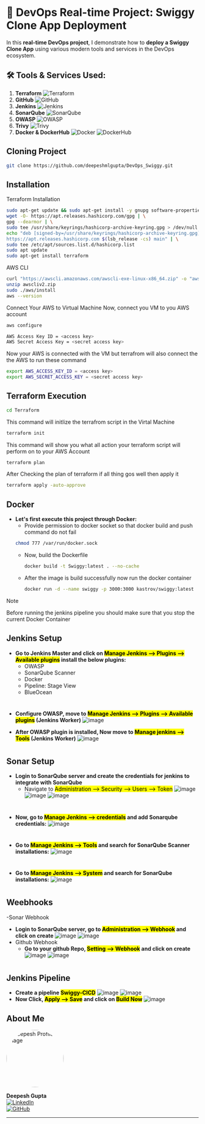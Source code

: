# 🚀 **DevOps Real-time Project: Swiggy Clone App Deployment**

In this **real-time DevOps project**, I demonstrate how to **deploy a Swiggy Clone App** using various modern tools and services in the DevOps ecosystem.
## 🛠️ Tools & Services Used:

1. **Terraform** ![Terraform](https://img.shields.io/badge/Terraform-7B42BC?style=flat-square&logo=terraform&logoColor=white)
2. **GitHub** ![GitHub](https://img.shields.io/badge/GitHub-181717?style=flat-square&logo=github&logoColor=white)
3. **Jenkins** ![Jenkins](https://img.shields.io/badge/Jenkins-D24939?style=flat-square&logo=jenkins&logoColor=white)
4. **SonarQube** ![SonarQube](https://img.shields.io/badge/SonarQube-4E9BCD?style=flat-square&logo=sonarqube&logoColor=white)
5. **OWASP** ![OWASP](https://img.shields.io/badge/OWASP-000000?style=flat-square&logo=owasp&logoColor=white)
6. **Trivy** ![Trivy](https://img.shields.io/badge/Trivy-00979D?style=flat-square&logo=trivy&logoColor=white)
7. **Docker & DockerHub** ![Docker](https://img.shields.io/badge/Docker-2496ED?style=flat-square&logo=docker&logoColor=white) ![DockerHub](https://img.shields.io/badge/DockerHub-2496ED?style=flat-square&logo=docker&logoColor=white)


## Cloning Project
```bash
git clone https://github.com/deepeshmlgupta/DevOps_Swiggy.git
```

## Installation

Terraform Installation

```bash
sudo apt-get update && sudo apt-get install -y gnupg software-properties-common
wget -O- https://apt.releases.hashicorp.com/gpg | \
gpg --dearmor | \
sudo tee /usr/share/keyrings/hashicorp-archive-keyring.gpg > /dev/null
echo "deb [signed-by=/usr/share/keyrings/hashicorp-archive-keyring.gpg] \
https://apt.releases.hashicorp.com $(lsb_release -cs) main" | \
sudo tee /etc/apt/sources.list.d/hashicorp.list
sudo apt update
sudo apt-get install terraform
```

AWS CLI
```bash
curl "https://awscli.amazonaws.com/awscli-exe-linux-x86_64.zip" -o "awscliv2.zip"
unzip awscliv2.zip
sudo ./aws/install
aws --version
```


Connect Your AWS to Virtual Machine
Now, connect you VM to you AWS account
```bash
aws configure
```   
```bash
AWS Access Key ID = <access key>
AWS Secret Access Key = <secret access key> 
```   

Now your AWS is connected with the VM but terrafrom will also connect the the AWS to run these command

```bash
export AWS_ACCESS_KEY_ID = <access key>
export AWS_SECRET_ACCESS_KEY = <secret access key> 
``` 


## Terraform Execution

```bash
cd Terraform
```

This command will initlize the terrafrom script in the Virtal Machine
```bash
terraform init
```
This command will show you what all action your terraform script will perform on to your AWS Account 
```bash
terraform plan 
```
After Checking the plan of terraform if all thing gos well then apply it
```bash
terraform apply -auto-approve
```

## Docker
- <b>Let's first execute this project through Docker:</b>
  - Provide permission to docker socket so that docker build and push command do not fail
  ```bash
  chmod 777 /var/run/docker.sock
  ```
  - Now, build the Dockerfile
    ```bash
    docker build -t Swiggy:latest . --no-cache
    ```
  - After the image is build successfully now run the docker container
    ```bash
    docker run -d --name swiggy -p 3000:3000 kastrov/swiggy:latest
    ```

> [!Note]
> Before running the jenkins pipeline you should make sure that you stop the current Docker Container


## Jenkins Setup
- <b>Go to Jenkins Master and click on <mark> Manage Jenkins --> Plugins --> Available plugins</mark> install the below plugins:</b>
  - OWASP
  - SonarQube Scanner
  - Docker
  - Pipeline: Stage View
  - BlueOcean
#
- <b id="Owasp">Configure OWASP, move to <mark>Manage Jenkins --> Plugins --> Available plugins</mark> (Jenkins Worker)</b>
![image](https://github.com/user-attachments/assets/da6a26d3-f742-4ea8-86b7-107b1650a7c2)

- <b id="Sonar">After OWASP plugin is installed, Now move to <mark>Manage jenkins --> Tools</mark> (Jenkins Worker)</b>
![image](https://github.com/user-attachments/assets/3b8c3f20-202e-4864-b3b6-b48d7a604ee8)
#

## Sonar Setup
- <b>Login to SonarQube server and create the credentials for jenkins to integrate with SonarQube</b>
  - Navigate to <mark>Administration --> Security --> Users --> Token</mark>
  ![image](https://github.com/user-attachments/assets/86ad8284-5da6-4048-91fe-ac20c8e4514a)
  ![image](https://github.com/user-attachments/assets/6bc671a5-c122-45c0-b1f0-f29999bbf751)
  ![image](https://github.com/user-attachments/assets/e748643a-e037-4d4c-a9be-944995979c60)

#
- <b>Now, go to <mark> Manage Jenkins --> credentials</mark> and add Sonarqube credentials:</b>
![image](https://github.com/user-attachments/assets/0688e105-2170-4c3f-87a3-128c1a05a0b8)
#
- <b>Go to <mark> Manage Jenkins --> Tools</mark> and search for SonarQube Scanner installations:</b>
![image](https://github.com/user-attachments/assets/2fdc1e56-f78c-43d2-914a-104ec2c8ea86)

#
- <b>Go to <mark> Manage Jenkins --> System</mark> and search for SonarQube installations:</b>
![image](https://github.com/user-attachments/assets/ae866185-cb2b-4e83-825b-a125ec97243a)

#

## Weebhooks
-Sonar Webhook
  - <b>Login to SonarQube server, go to <mark>Administration --> Webhook</mark> and click on create </b>
  ![image](https://github.com/user-attachments/assets/16527e72-6691-4fdf-a8d2-83dd27a085cb)
  ![image](https://github.com/user-attachments/assets/a8b45948-766a-49a4-b779-91ac3ce0443c)
- Github Webhook
  - <b>Go to your github Repo, <mark>Setting --> Webhook</mark> and click on create </b>
  ![image](https://github.com/user-attachments/assets/c4d7c593-ac74-49af-a2ca-7eda4c2add6c)
  ![image](https://github.com/user-attachments/assets/fe38edc5-912d-4357-804f-872e684417cd)


#

## Jenkins Pipeline

- <b>Create a pipeline <mark>Swiggy-CICD</mark></b>
![image](https://github.com/user-attachments/assets/efea35bf-e662-499e-b36b-d79fb7f82580)
![image](https://github.com/user-attachments/assets/37f56ffd-07b1-4b09-a160-270725ed39ee)
- <b>Now Click, <mark>Apply --> Save</mark> and click on <mark>Build Now</mark> </b>
![image](https://github.com/user-attachments/assets/24c02437-2729-4d37-97d8-d95cdeaed632)




## About Me  
<img src="https://media.licdn.com/dms/image/v2/D5603AQGOyuk6Tn6-XA/profile-displayphoto-shrink_400_400/profile-displayphoto-shrink_400_400/0/1719034834385?e=1741824000&v=beta&t=CrlkrEiQGICb_GQIXvNw_CEG8bcifMm96JB4jiqYyQ0" alt="Deepesh Profile Image" width="150" height="150" style="border-radius:50%;">

**Deepesh Gupta**    
[![LinkedIn](https://img.shields.io/badge/LinkedIn-0077B5?style=flat-square&logo=linkedin&logoColor=white)](https://www.linkedin.com/in/deepeshmlgupta/)  
[![GitHub](https://img.shields.io/badge/GitHub-181717?style=flat-square&logo=github&logoColor=white)](https://github.com/deepeshmlgupta)  

---


